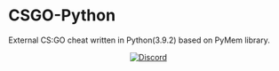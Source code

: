 # CSGO-Python
External CS:GO cheat written in Python(3.9.2) based on PyMem library.
</p>
<p align="center">
    <a href="https://discord.com/users/943374631644045363">
   <img alt="Discord" src="https://img.shields.io/badge/Discord-SSS+%231591-7289DA?style=for-the-badge&logo=discord&logoColor=7289DA&logoWidth=10&labelColor=000'"></a>
